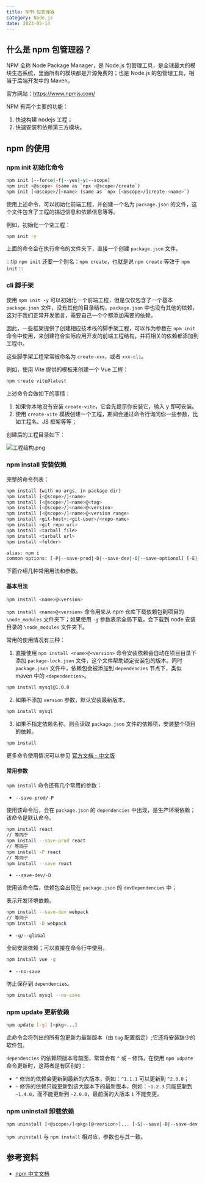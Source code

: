 ```yaml
---
title: NPM 包管理器
category: Node.js
date: 2023-05-14
---
```


## 什么是 npm 包管理器？

NPM 全称 Node Package Manager，是 Node.js 包管理工具，是全球最大的模块生态系统，里面所有的模块都是开源免费的；也是 Node.js 的包管理工具，相当于后端开发中的 Maven。

官方网站：https://www.npmjs.com/

NPM 有两个主要的功能：

1. 快速构建 nodejs 工程；
2. 快速安装和依赖第三方模块。

## npm 的使用

### npm init 初始化命令

```bash
npm init [--force|-f|--yes|-y|--scope]
npm init <@scope> (same as `npx <@scope>/create`)
npm init [<@scope>/]<name> (same as `npx [<@scope>/]create-<name>`)
```

使用上述命令，可以初始化前端工程，并创建一个名为 `package.json` 的文件，这个文件包含了工程的描述信息和依赖信息等等。

例如，初始化一个空工程：

```bash
npm init -y
```

上面的命令会在执行命令的文件夹下，直接一个创建 `package.json` 文件。

:::tip
`npm init` 还要一个别名：`npm create`，也就是说 `npm create` 等效于 `npm init`
:::

### cli 脚手架

使用 `npm init -y` 可以初始化一个前端工程，但是仅仅包含了一个基本 `package.json` 文件，没有其他的目录结构，`package.json` 中也没有其他的依赖，这对于我们正常开发而言，需要自己一个个都添加需要的依赖。

因此，一些框架提供了创建相应技术栈的脚手架工程，可以作为参数在 `npm init` 命令中使用，来创建符合实际应用开发的前端工程结构，并将相关的依赖都添加到工程中。

这些脚手架工程常常被命名为 `create-xxx`，或者 `xxx-cli`。

例如，使用 Vite 提供的模板来创建一个 Vue 工程：

```bash
npm create vite@latest
```

上述命令会做如下的事情：

1. 如果你本地没有安装 `create-vite`，它会先提示你安装它，输入 y 即可安装。
2. 使用 `create-vite` 模板创建一个工程，期间会通过命令行询问你一些参数，比如工程名、JS 框架等等；

创建后的工程目录如下：

![工程结构.png](https://cdn.staticaly.com/gh/AlexChen68/image-hosting@master/blog/frontend/npm创建vite工程-工程结构.png)

### npm install 安装依赖

完整的命令列表：

```bash
npm install (with no args, in package dir)
npm install [<@scope>/]<name>
npm install [<@scope>/]<name>@<tag>
npm install [<@scope>/]<name>@<version>
npm install [<@scope>/]<name>@<version range>
npm install <git-host>:<git-user>/<repo-name>
npm install <git repo url>
npm install <tarball file>
npm install <tarball url>
npm install <folder>

alias: npm i
common options: [-P|--save-prod|-D|--save-dev|-O|--save-optional] [-E|--save-exact] [-B|--save-bundle] [--no-save] [--dry-run]
```

下面介绍几种常用用法和参数。

#### 基本用法

```bash
npm install <name>@<version>
```
`npm install <name>@<version>` 命令用来从 npm 仓库下载依赖包到项目的 `\node_modules` 文件夹下；如果使用 `-g` 参数表示全局下载，会下载到 node 安装目录的 `\node_modules` 文件夹下。

常用的使用情况有三种：

1. 直接使用 `npm install <name>@<version>` 命令安装依赖会自动在项目目录下添加 `package-lock.json` 文件，这个文件帮助锁定安装包的版本。同时 `package.json` 文件中，依赖包会被添加到 `dependencies` 节点下，类似 maven 中的 `<dependencies>`。

```bash
npm install mysql@1.0.0
```

2. 如果不添加 `version` 参数，默认安装最新版本。

```bash
npm install mysql
```

3. 如果不指定依赖名称，则会读取 `package.json` 文件的依赖项，安装整个项目的依赖。

```bash
npm install
```

更多命令使用情况可以参见 [官方文档 - 中文版](https://www.npmjs.cn/cli/install/)

#### 常用参数

`npm install` 命令还有几个常用的参数：

- `--save-prod/-P` 

使用该命令后，会在 `package.json` 的 `dependencies` 中出现，是生产环境依赖；该命令是默认命令。

```bash
npm install react
// 等同于
npm install --save-prod react
// 等同于
npm install -P react
// 等同于
npm install --save react
```

- `--save-dev/-D`

使用该命令后，依赖包会出现在 `package.json` 的 `devDependencies` 中；

表示开发环境依赖。

```bash
npm install --save-dev webpack
// 等同于
npm install -D webpack
```

- `-g/--global`

全局安装依赖；可以直接在命令行中使用。

```bash
npm install vue -g
```

- `--no-save`

防止保存到 `dependencies`。

```bash
npm install mysql --no-save
```


### npm update 更新依赖

```bash
npm update [-g] [<pkg>...]
```

此命令会将列出的所有包更新为最新版本（由 `tag` 配置指定）;它还将安装缺少的软件包。

`dependencies` 的依赖项版本号前面，常常会有 `^` 或 `~` 修饰，在使用 `npm udpate` 命令更新时，这两者是有区别的：

- `^` 修饰的依赖会更新到最新的大版本，例如：`^1.1.1` 可以更新到 `^2.0.0`；
- `~` 修饰的依赖只能更新到该大版本下的最新版本，例如：`~1.2.3` 只能更新到 `~1.4.0`，而不能更新到 `~2.0.0`，最前面的大版本 `1` 不能变更。

### npm uninstall 卸载依赖

```bash
npm uninstall [<@scope>/]<pkg>[@<version>]... [-S|--save|-D|--save-dev|-O|--save-optional|--no-save]
```

`npm uninstall` 与 `npm install` 相对应，参数也与其一致。

## 参考资料

- [npm 中文文档](https://www.npmjs.cn/)